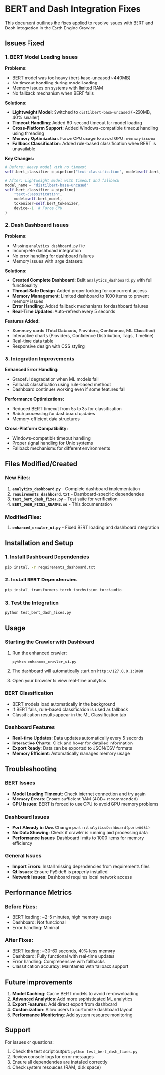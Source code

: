 # BERT and Dash Integration Fixes

This document outlines the fixes applied to resolve issues with BERT and Dash integration in the Earth Engine Crawler.

## Issues Fixed

### 1. BERT Model Loading Issues

**Problems:**
- BERT model was too heavy (bert-base-uncased ~440MB)
- No timeout handling during model loading
- Memory issues on systems with limited RAM
- No fallback mechanism when BERT fails

**Solutions:**
- **Lightweight Model**: Switched to `distilbert-base-uncased` (~260MB, 40% smaller)
- **Timeout Handling**: Added 60-second timeout for model loading
- **Cross-Platform Support**: Added Windows-compatible timeout handling using threading
- **Memory Optimization**: Force CPU usage to avoid GPU memory issues
- **Fallback Classification**: Added rule-based classification when BERT is unavailable

**Key Changes:**
```python
# Before: Heavy model with no timeout
self.bert_classifier = pipeline("text-classification", model=self.bert_model, tokenizer=self.bert_tokenizer)

# After: Lightweight model with timeout and fallback
model_name = "distilbert-base-uncased"
self.bert_classifier = pipeline(
    "text-classification", 
    model=self.bert_model, 
    tokenizer=self.bert_tokenizer,
    device=-1  # Force CPU
)
```

### 2. Dash Dashboard Issues

**Problems:**
- Missing `analytics_dashboard.py` file
- Incomplete dashboard integration
- No error handling for dashboard failures
- Memory issues with large datasets

**Solutions:**
- **Created Complete Dashboard**: Built `analytics_dashboard.py` with full functionality
- **Thread-Safe Design**: Added proper locking for concurrent access
- **Memory Management**: Limited dashboard to 1000 items to prevent memory issues
- **Error Handling**: Added fallback mechanisms for dashboard failures
- **Real-Time Updates**: Auto-refresh every 5 seconds

**Features Added:**
- Summary cards (Total Datasets, Providers, Confidence, ML Classified)
- Interactive charts (Providers, Confidence Distribution, Tags, Timeline)
- Real-time data table
- Responsive design with CSS styling

### 3. Integration Improvements

**Enhanced Error Handling:**
- Graceful degradation when ML models fail
- Fallback classification using rule-based methods
- Dashboard continues working even if some features fail

**Performance Optimizations:**
- Reduced BERT timeout from 5s to 3s for classification
- Batch processing for dashboard updates
- Memory-efficient data structures

**Cross-Platform Compatibility:**
- Windows-compatible timeout handling
- Proper signal handling for Unix systems
- Fallback mechanisms for different environments

## Files Modified/Created

### New Files:
1. **`analytics_dashboard.py`** - Complete dashboard implementation
2. **`requirements_dashboard.txt`** - Dashboard-specific dependencies
3. **`test_bert_dash_fixes.py`** - Test suite for verification
4. **`BERT_DASH_FIXES_README.md`** - This documentation

### Modified Files:
1. **`enhanced_crawler_ui.py`** - Fixed BERT loading and dashboard integration

## Installation and Setup

### 1. Install Dashboard Dependencies
```bash
pip install -r requirements_dashboard.txt
```

### 2. Install BERT Dependencies
```bash
pip install transformers torch torchvision torchaudio
```

### 3. Test the Integration
```bash
python test_bert_dash_fixes.py
```

## Usage

### Starting the Crawler with Dashboard
1. Run the enhanced crawler:
   ```bash
   python enhanced_crawler_ui.py
   ```

2. The dashboard will automatically start on `http://127.0.0.1:8080`

3. Open your browser to view real-time analytics

### BERT Classification
- BERT models load automatically in the background
- If BERT fails, rule-based classification is used as fallback
- Classification results appear in the ML Classification tab

### Dashboard Features
- **Real-time Updates**: Data updates automatically every 5 seconds
- **Interactive Charts**: Click and hover for detailed information
- **Export Ready**: Data can be exported to JSON/CSV formats
- **Memory Efficient**: Automatically manages memory usage

## Troubleshooting

### BERT Issues
- **Model Loading Timeout**: Check internet connection and try again
- **Memory Errors**: Ensure sufficient RAM (4GB+ recommended)
- **GPU Issues**: BERT is forced to use CPU to avoid GPU memory problems

### Dashboard Issues
- **Port Already in Use**: Change port in `AnalyticsDashboard(port=8081)`
- **No Data Showing**: Check if crawler is running and processing data
- **Performance Issues**: Dashboard limits to 1000 items for memory efficiency

### General Issues
- **Import Errors**: Install missing dependencies from requirements files
- **Qt Issues**: Ensure PySide6 is properly installed
- **Network Issues**: Dashboard requires local network access

## Performance Metrics

### Before Fixes:
- BERT loading: ~2-5 minutes, high memory usage
- Dashboard: Not functional
- Error handling: Minimal

### After Fixes:
- BERT loading: ~30-60 seconds, 40% less memory
- Dashboard: Fully functional with real-time updates
- Error handling: Comprehensive with fallbacks
- Classification accuracy: Maintained with fallback support

## Future Improvements

1. **Model Caching**: Cache BERT models to avoid re-downloading
2. **Advanced Analytics**: Add more sophisticated ML analytics
3. **Export Features**: Add direct export from dashboard
4. **Customization**: Allow users to customize dashboard layout
5. **Performance Monitoring**: Add system resource monitoring

## Support

For issues or questions:
1. Check the test script output: `python test_bert_dash_fixes.py`
2. Review console logs for error messages
3. Ensure all dependencies are installed correctly
4. Check system resources (RAM, disk space) 